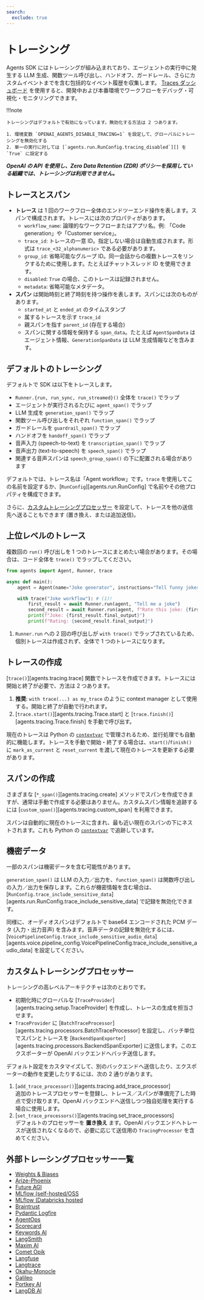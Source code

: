 ```yaml
---
search:
  exclude: true
---
```

# トレーシング

Agents SDK にはトレーシングが組み込まれており、エージェントの実行中に発生する LLM 生成、関数ツール呼び出し、ハンドオフ、ガードレール、さらにカスタムイベントまでを含む包括的なイベント履歴を収集します。 [Traces ダッシュボード](https://platform.openai.com/traces) を使用すると、開発中および本番環境でワークフローをデバッグ・可視化・モニタリングできます。

!!!note

    トレーシングはデフォルトで有効になっています。無効化する方法は 2 つあります。

    1. 環境変数 `OPENAI_AGENTS_DISABLE_TRACING=1` を設定して、グローバルにトレーシングを無効化する  
    2. 単一の実行に対しては [`agents.run.RunConfig.tracing_disabled`][] を `True` に設定する

***OpenAI の API を使用し、Zero Data Retention (ZDR) ポリシーを採用している組織では、トレーシングは利用できません。***

## トレースとスパン

-   **トレース** は 1 回のワークフロー全体のエンドツーエンド操作を表します。スパンで構成されます。トレースには次のプロパティがあります。  
    -   `workflow_name`: 論理的なワークフローまたはアプリ名。例: 「Code generation」や「Customer service」。  
    -   `trace_id`: トレースの一意 ID。指定しない場合は自動生成されます。形式は `trace_<32_alphanumeric>` である必要があります。  
    -   `group_id`: 省略可能なグループ ID。同一会話からの複数トレースをリンクするために使用します。たとえばチャットスレッド ID を使用できます。  
    -   `disabled`: `True` の場合、このトレースは記録されません。  
    -   `metadata`: 省略可能なメタデータ。  
-   **スパン** は開始時刻と終了時刻を持つ操作を表します。スパンには次のものがあります。  
    -   `started_at` と `ended_at` のタイムスタンプ  
    -   属するトレースを示す `trace_id`  
    -   親スパンを指す `parent_id` (存在する場合)  
    -   スパンに関する情報を保持する `span_data`。たとえば `AgentSpanData` はエージェント情報、`GenerationSpanData` は LLM 生成情報などを含みます。  

## デフォルトのトレーシング

デフォルトで SDK は以下をトレースします。

-   `Runner.{run, run_sync, run_streamed}()` 全体を `trace()` でラップ  
-   エージェントが実行されるたびに `agent_span()` でラップ  
-   LLM 生成を `generation_span()` でラップ  
-   関数ツール呼び出しをそれぞれ `function_span()` でラップ  
-   ガードレールを `guardrail_span()` でラップ  
-   ハンドオフを `handoff_span()` でラップ  
-   音声入力 (speech-to-text) を `transcription_span()` でラップ  
-   音声出力 (text-to-speech) を `speech_span()` でラップ  
-   関連する音声スパンは `speech_group_span()` の下に配置される場合があります  

デフォルトでは、トレース名は「Agent workflow」です。`trace` を使用してこの名前を設定するか、[`RunConfig`][agents.run.RunConfig] で名前やその他プロパティを構成できます。

さらに、[カスタムトレーシングプロセッサー](#custom-tracing-processors) を設定して、トレースを他の送信先へ送ることもできます (置き換え、または追加送信)。

## 上位レベルのトレース

複数回の `run()` 呼び出しを 1 つのトレースにまとめたい場合があります。その場合は、コード全体を `trace()` でラップしてください。

```python
from agents import Agent, Runner, trace

async def main():
    agent = Agent(name="Joke generator", instructions="Tell funny jokes.")

    with trace("Joke workflow"): # (1)!
        first_result = await Runner.run(agent, "Tell me a joke")
        second_result = await Runner.run(agent, f"Rate this joke: {first_result.final_output}")
        print(f"Joke: {first_result.final_output}")
        print(f"Rating: {second_result.final_output}")
```

1. `Runner.run` への 2 回の呼び出しが `with trace()` でラップされているため、個別トレースは作成されず、全体で 1 つのトレースになります。

## トレースの作成

[`trace()`][agents.tracing.trace] 関数でトレースを作成できます。トレースには開始と終了が必要で、方法は 2 つあります。

1. **推奨**: `with trace(...) as my_trace` のように context manager として使用する。開始と終了が自動で行われます。  
2. [`trace.start()`][agents.tracing.Trace.start] と [`trace.finish()`][agents.tracing.Trace.finish] を手動で呼び出す。  

現在のトレースは Python の [`contextvar`](https://docs.python.org/3/library/contextvars.html) で管理されるため、並行処理でも自動的に機能します。トレースを手動で開始・終了する場合は、`start()`/`finish()` に `mark_as_current` と `reset_current` を渡して現在のトレースを更新する必要があります。

## スパンの作成

さまざまな [`*_span()`][agents.tracing.create] メソッドでスパンを作成できますが、通常は手動で作成する必要はありません。カスタムスパン情報を追跡するには [`custom_span()`][agents.tracing.custom_span] を利用できます。

スパンは自動的に現在のトレースに含まれ、最も近い現在のスパンの下にネストされます。これも Python の [`contextvar`](https://docs.python.org/3/library/contextvars.html) で追跡しています。

## 機密データ

一部のスパンは機密データを含む可能性があります。

`generation_span()` は LLM の入力／出力を、`function_span()` は関数呼び出しの入力／出力を保存します。これらが機密情報を含む場合は、[`RunConfig.trace_include_sensitive_data`][agents.run.RunConfig.trace_include_sensitive_data] で記録を無効化できます。

同様に、オーディオスパンはデフォルトで base64 エンコードされた PCM データ (入力・出力音声) を含みます。音声データの記録を無効化するには、[`VoicePipelineConfig.trace_include_sensitive_audio_data`][agents.voice.pipeline_config.VoicePipelineConfig.trace_include_sensitive_audio_data] を設定してください。

## カスタムトレーシングプロセッサー

トレーシングの高レベルアーキテクチャは次のとおりです。

-   初期化時にグローバルな [`TraceProvider`][agents.tracing.setup.TraceProvider] を作成し、トレースの生成を担当させます。  
-   `TraceProvider` に [`BatchTraceProcessor`][agents.tracing.processors.BatchTraceProcessor] を設定し、バッチ単位でスパンとトレースを [`BackendSpanExporter`][agents.tracing.processors.BackendSpanExporter] に送信します。このエクスポーターが OpenAI バックエンドへバッチ送信します。  

デフォルト設定をカスタマイズして、別のバックエンドへ送信したり、エクスポーターの動作を変更したりするには、次の 2 通りがあります。

1. [`add_trace_processor()`][agents.tracing.add_trace_processor]  
   追加のトレースプロセッサーを登録し、トレース／スパンが準備完了した時点で受け取ります。OpenAI バックエンドへ送信しつつ独自処理を実行する場合に使用します。  
2. [`set_trace_processors()`][agents.tracing.set_trace_processors]  
   デフォルトのプロセッサーを **置き換え** ます。OpenAI バックエンドへトレースが送信されなくなるので、必要に応じて送信用の `TracingProcessor` を含めてください。  

## 外部トレーシングプロセッサー一覧

-   [Weights & Biases](https://weave-docs.wandb.ai/guides/integrations/openai_agents)
-   [Arize-Phoenix](https://docs.arize.com/phoenix/tracing/integrations-tracing/openai-agents-sdk)
-   [Future AGI](https://docs.futureagi.com/future-agi/products/observability/auto-instrumentation/openai_agents)
-   [MLflow (self-hosted/OSS](https://mlflow.org/docs/latest/tracing/integrations/openai-agent)
-   [MLflow (Databricks hosted](https://docs.databricks.com/aws/en/mlflow/mlflow-tracing#-automatic-tracing)
-   [Braintrust](https://braintrust.dev/docs/guides/traces/integrations#openai-agents-sdk)
-   [Pydantic Logfire](https://logfire.pydantic.dev/docs/integrations/llms/openai/#openai-agents)
-   [AgentOps](https://docs.agentops.ai/v1/integrations/agentssdk)
-   [Scorecard](https://docs.scorecard.io/docs/documentation/features/tracing#openai-agents-sdk-integration)
-   [Keywords AI](https://docs.keywordsai.co/integration/development-frameworks/openai-agent)
-   [LangSmith](https://docs.smith.langchain.com/observability/how_to_guides/trace_with_openai_agents_sdk)
-   [Maxim AI](https://www.getmaxim.ai/docs/observe/integrations/openai-agents-sdk)
-   [Comet Opik](https://www.comet.com/docs/opik/tracing/integrations/openai_agents)
-   [Langfuse](https://langfuse.com/docs/integrations/openaiagentssdk/openai-agents)
-   [Langtrace](https://docs.langtrace.ai/supported-integrations/llm-frameworks/openai-agents-sdk)
-   [Okahu-Monocle](https://github.com/monocle2ai/monocle)
-   [Galileo](https://v2docs.galileo.ai/integrations/openai-agent-integration#openai-agent-integration)
-   [Portkey AI](https://portkey.ai/docs/integrations/agents/openai-agents)
-   [LangDB AI](https://docs.langdb.ai/getting-started/working-with-agent-frameworks/working-with-openai-agents-sdk)